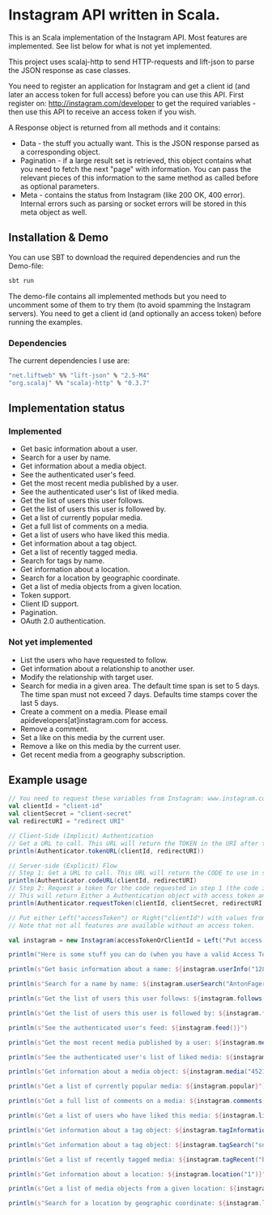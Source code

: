 # Instagram API written in Scala.
This is an Scala implementation of the Instagram API. Most features are implemented. See list below for what is not yet implemented.

This project uses scalaj-http to send HTTP-requests and lift-json to parse the JSON response as case classes.

You need to register an application for Instagram and get a client id (and later an access token for full access) before you can use this API. First register on: http://instagram.com/developer to get the required variables - then use this API to receive an access token if you wish.

A Response object is returned from all methods and it contains:
 * Data - the stuff you actually want. This is the JSON response parsed as a corresponding object.
 * Pagination - if a large result set is retrieved, this object contains what you need to fetch the next "page" with information. You can pass the relevant pieces of this information to the same method as called before as optional parameters.
 * Meta - contains the status from Instagram (like 200 OK, 400 error). Internal errors such as parsing or socket errors will be stored in this meta object as well.

## Installation & Demo
You can use SBT to download the required dependencies and run the Demo-file:

```bash
sbt run
```

The demo-file contains all implemented methods but you need to uncomment some of them to try them (to avoid spamming the Instagram servers). You need to get a client id (and optionally an access token) before running the examples.

### Dependencies
The current dependencies I use are:
```bash
"net.liftweb" %% "lift-json" % "2.5-M4"
"org.scalaj" %% "scalaj-http" % "0.3.7"
```

## Implementation status

### Implemented
 * Get basic information about a user.
 * Search for a user by name.
 * Get information about a media object.
 * See the authenticated user's feed.
 * Get the most recent media published by a user.
 * See the authenticated user's list of liked media.
 * Get the list of users this user follows.
 * Get the list of users this user is followed by.
 * Get a list of currently popular media.
 * Get a full list of comments on a media.
 * Get a list of users who have liked this media.
 * Get information about a tag object.
 * Get a list of recently tagged media.
 * Search for tags by name.
 * Get information about a location.
 * Search for a location by geographic coordinate.
 * Get a list of media objects from a given location.
 * Token support.
 * Client ID support.
 * Pagination.
 * OAuth 2.0 authentication.

### Not yet implemented
 * List the users who have requested to follow.
 * Get information about a relationship to another user.
 * Modify the relationship with target user.
 * Search for media in a given area. The default time span is set to 5 days. The time span must not exceed 7 days. Defaults time stamps cover the last 5 days.
 * Create a comment on a media. Please email apidevelopers[at]instagram.com for access.
 * Remove a comment.
 * Set a like on this media by the current user.
 * Remove a like on this media by the current user.
 * Get recent media from a geography subscription.

## Example usage
```Scala
// You need to request these variables from Instagram: www.instagram.com/developer
val clientId = "client-id"
val clientSecret = "client-secret"
val redirectURI = "redirect URI"

// Client-Side (Implicit) Authentication
// Get a URL to call. This URL will return the TOKEN in the URI after the #-symbol (and you're done)..
println(Authenticator.tokenURL(clientId, redirectURI))

// Server-side (Explicit) Flow
// Step 1: Get a URL to call. This URL will return the CODE to use in step 2 in the URI as a parameter code.
println(Authenticator.codeURL(clientId, redirectURI)
// Step 2: Request a token for the code requested in step 1 (the code is valid one time only).
// This will return Either a Authentication object with access token and user information or a Meta object on failure.
println(Authenticator.requestToken(clientId, clientSecret, redirectURI, code = "the code from step 1"))

// Put either Left("accessToken") or Right("clientId") with values from Instagram here.
// Note that not all features are available without an access token.

val instagram = new Instagram(accessTokenOrClientId = Left("Put access token here"))

println("Here is some stuff you can do (when you have a valid Access Token or Client Id):")

println(s"Get basic information about a name: ${instagram.userInfo("12895238")}")

println(s"Search for a name by name: ${instagram.userSearch("AntonFagerberg")}")

println(s"Get the list of users this user follows: ${instagram.follows("12895238")}")

println(s"Get the list of users this user is followed by: ${instagram.followedBy("12895238")}")

println(s"See the authenticated user's feed: ${instagram.feed()}")

println(s"Get the most recent media published by a user: ${instagram.mediaRecent("12895238")}")

println(s"See the authenticated user's list of liked media: ${instagram.liked()}")

println(s"Get information about a media object: ${instagram.media("452194471682227494_12895238")}")

println(s"Get a list of currently popular media: ${instagram.popular}")

println(s"Get a full list of comments on a media: ${instagram.comments("452194471682227494_12895238")}")

println(s"Get a list of users who have liked this media: ${instagram.likes("452194471682227494_12895238")}")

println(s"Get information about a tag object: ${instagram.tagInformation("hipster")}")

println(s"Get information about a tag object: ${instagram.tagSearch("snowy")}")

println(s"Get a list of recently tagged media: ${instagram.tagRecent("beer")}")

println(s"Get information about a location: ${instagram.location("1")}")

println(s"Get a list of media objects from a given location: ${instagram.locationMedia("1")}")

println(s"Search for a location by geographic coordinate: ${instagram.locationSearch(Some("48.858844" -> "2.294351"))}")
```